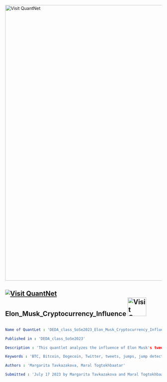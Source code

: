 [<img src="https://github.com/QuantLet/Styleguide-and-FAQ/blob/master/pictures/banner.png" width="888" alt="Visit QuantNet">](http://quantlet.de/)

## [<img src="https://github.com/QuantLet/Styleguide-and-FAQ/blob/master/pictures/qloqo.png" alt="Visit QuantNet">](http://quantlet.de/) **Elon_Musk_Cryptocurrency_Influence** [<img src="https://github.com/QuantLet/Styleguide-and-FAQ/blob/master/pictures/QN2.png" width="60" alt="Visit QuantNet 2.0">](http://quantlet.de/)

```yaml

Name of QuantLet : 'DEDA_class_SoSe2023_Elon_Musk_Cryptocurrency_Influence'

Published in : 'DEDA_class_SoSe2023'

Description : 'This quantlet analyzes the influence of Elon Musk's tweets on cryptocurrency price movements of the cryptocurrencies Bitcoin and Dogecoin. Jump detection is used as method.'

Keywords : 'BTC, Bitcoin, Dogecoin, Twitter, tweets, jumps, jump detection, cryptocurrency, cryptocurrencies, time series, Lee, Mykland'

Authors : 'Margarita Tavkazakova, Maral Togtokhbaatar'

Submitted : 'July 17 2023 by Margarita Tavkazakova and Maral Togtokhbaatar'